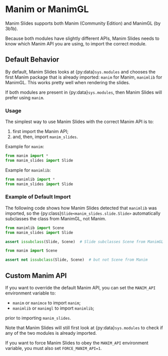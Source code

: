 # Manim or ManimGL

Manim Slides supports both Manim (Community Edition) and ManimGL (by 3b1b).

Because both modules have slightly different APIs, Manim Slides needs to know
which Manim API you are using, to import the correct module.

## Default Behavior

By default, Manim Slides looks at {py:data}`sys.modules` and chooses the first
Manim package that is already imported: `manim` for Manim,
`manimlib` for ManimGL. This works pretty well when rendering
the slides.

If both modules are present in {py:data}`sys.modules`, then Manim Slides will
prefer using `manim`.


### Usage

The simplest way to use Manim Slides with the correct Manim API is to:

1. first import the Manim API;
2. and, then, import `manim_slides`.

Example for `manim`:

```python
from manim import *
from manim_slides import Slide
```

Example for `manimlib`:

```python
from manimlib import *
from manim_slides import Slide
```

### Example of Default Import

The following code shows how Manim Slides detected that `manimlib`
was imported, so the {py:class}`Slide<manim_slides.slide.Slide>`
automatically subclasses the class from ManimGL, not Manim.

```python
from manimlib import Scene
from manim_slides import Slide

assert issubclass(Slide, Scene)  # Slide subclasses Scene from ManimGL

from manim import Scene

assert not issubclass(Slide, Scene)  # but not Scene from Manim
```

## Custom Manim API

If you want to override the default Manim API, you can set the `MANIM_API`
environment variable to:

- `manim` or `manimce` to import `manim`;
- `manimlib` or `manimgl` to import `manimlib`;

prior to importing `manim_slides`.

Note that Manim Slides will still first look at {py:data}`sys.modules` to check
if any of the two modules is already imported.

If you want to force Manim Slides to obey the `MANIM_API` environment variable,
you must also set `FORCE_MANIM_API=1`.
